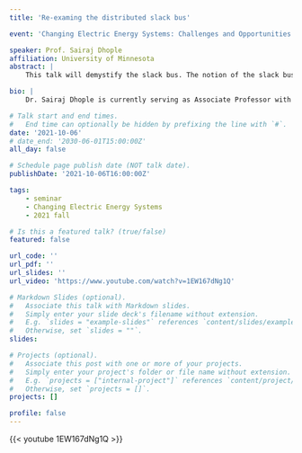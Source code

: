 ```yaml
---
title: 'Re-examing the distributed slack bus'

event: 'Changing Electric Energy Systems: Challenges and Opportunities'

speaker: Prof. Sairaj Dhople
affiliation: University of Minnesota
abstract: |
    This talk will demystify the slack bus. The notion of the slack bus has been shrouded in confusion to varying degrees in power-system analysis. We will see that this is largely due to how power-flow problem formulations never quite kept up with industry practices. The talk will also formalize the idea of a distributed slack bus that provides high-accuracy power-flow solutions leveraging connections between the dynamics of synchronous generators, economic dispatch, and automatic generation control. We will end with a few pointers for how power-flow problems will have to be revisited in future grids with increased inverter-based resources.

bio: |
    Dr. Sairaj Dhople is currently serving as Associate Professor with the Department of Electrical and Computer Engineering at the University of Minnesota. His research interests include modeling, analysis, and control of power electronics and power systems with a focus on renewable integration. He is the recipient of the National Science Foundation CAREER Award in 2015, the Outstanding Young Engineer Award from the IEEE Power and Energy Society in 2019, and the IEEE Power and Energy Society Prize Paper Award in 2021.

# Talk start and end times.
#   End time can optionally be hidden by prefixing the line with `#`.
date: '2021-10-06'
# date_end: '2030-06-01T15:00:00Z'
all_day: false

# Schedule page publish date (NOT talk date).
publishDate: '2021-10-06T16:00:00Z'

tags:
    - seminar
    - Changing Electric Energy Systems
    - 2021 fall

# Is this a featured talk? (true/false)
featured: false

url_code: ''
url_pdf: ''
url_slides: ''
url_video: 'https://www.youtube.com/watch?v=1EW167dNg1Q'

# Markdown Slides (optional).
#   Associate this talk with Markdown slides.
#   Simply enter your slide deck's filename without extension.
#   E.g. `slides = "example-slides"` references `content/slides/example-slides.md`.
#   Otherwise, set `slides = ""`.
slides:

# Projects (optional).
#   Associate this post with one or more of your projects.
#   Simply enter your project's folder or file name without extension.
#   E.g. `projects = ["internal-project"]` references `content/project/deep-learning/index.md`.
#   Otherwise, set `projects = []`.
projects: []

profile: false
---
```


{{< youtube 1EW167dNg1Q >}}

<br>

